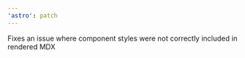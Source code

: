 ```yaml
---
'astro': patch
---
```


Fixes an issue where component styles were not correctly included in rendered MDX
